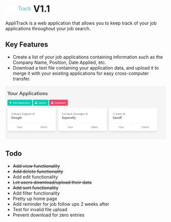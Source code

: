 # ![AppliTrack](images/logo.png) V1.1

AppliTrack is a web application that allows you to keep track of your job applications throughout your job search.

## Key Features

- Create a list of your job applications containing information such as the Company Name, Position, Date Applied, etc.
- Download a text file containing your application data, and upload it to merge it with your existing applications for easy cross-computer transfer.

![applications screenshot](images/applications.jpg)

## Todo

- ~~Add view functionality~~
- ~~Add delete functionality~~
- Add edit functionality
- ~~Let users download/upload their data~~
- ~~Add sort functionality~~
- Add filter functionality
- Pretty up home page
- Add reminder for job follow ups 2 weeks after
- Test for invalid file upload
- Prevent download for zero entries
